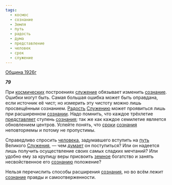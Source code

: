 ```yaml
---
tags:
  - космос
  - сознание
  - Земля
  - путь
  - радость
  - дума
  - представление
  - человек
  - срок
  - служение
---
```

[Община 1926г](https://127.0.0.1:4002/agni/1926)

___79___

При [космических](../../../tags/#космос) построениях [служение](../../../tags/#служение) обязывает изменить [сознание](../../../tags/#сознание). Ошибки могут быть. Самая большая ошибка может быть оправдана, если источник её чист; но измерить эту чистоту можно лишь просвещённым сознанием. [Радость](../../../tags/#радость) [Служению](../../../tags/#служение) может проявиться лишь при расширенном [сознании](../../../tags/#сознание). Надо помнить, что каждое трёхлетие [представляет](../../../tags/#представление) ступень [сознания](../../../tags/#сознание); так же как каждое семилетие является обновлением центров. Успейте понять, что [сроки](../../../tags/#срок) [сознания](../../../tags/#сознание) неповторяемы и потому не пропустимы.   

Справедливо спросить [человека](../../../tags/#человек), задумавшего вступить на [путь](../../../tags/#путь) Великого [Служения](../../../tags/#служение), — чем [думает](../../../tags/#дума) он поступиться? Или он надеется лишь получить осуществление своих самых сладких мечтаний? Или удобно ему за крупицу веры присвоить [земное](../../../tags/#Земля) богатство и занять несвойственное его [сознанию](../../../tags/#сознание) положение?   

Нельзя перечислить способы расширения [сознания](../../../tags/#сознание), но во всём лежит [сознание](../../../tags/#сознание) правды и самоотверженности.   

